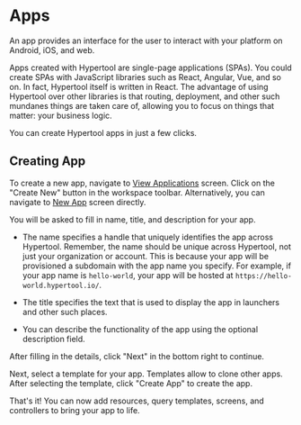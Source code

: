 # Apps

An app provides an interface for the user to interact with your platform on
Android, iOS, and web.

Apps created with Hypertool are single-page applications (SPAs). You could create
SPAs with JavaScript libraries such as React, Angular, Vue, and so on. In fact,
Hypertool itself is written in React. The advantage of using Hypertool over other
libraries is that routing, deployment, and other such mundanes things are taken
care of, allowing you to focus on things that matter: your business logic.

You can create Hypertool apps in just a few clicks.

## Creating App

To create a new app, navigate to [View Applications](https://hypertool.io/apps)
screen. Click on the "Create New" button in the workspace toolbar. Alternatively,
you can navigate to [New App](https://hypertool.io/apps/new) screen directly.

You will be asked to fill in name, title, and description for your app.

-   The name specifies a handle that uniquely identifies the app across Hypertool.
    Remember, the name should be unique across Hypertool, not just your organization
    or account. This is because your app will be provisioned a subdomain with the
    app name you specify. For example, if your app name is `hello-world`, your app
    will be hosted at `https://hello-world.hypertool.io/`.

-   The title specifies the text that is used to display the app in launchers
    and other such places.

-   You can describe the functionality of the app using the optional description
    field.

After filling in the details, click "Next" in the bottom right to continue.

Next, select a template for your app. Templates allow to clone other apps. After
selecting the template, click "Create App" to create the app.

That's it! You can now add resources, query templates, screens, and controllers
to bring your app to life.
